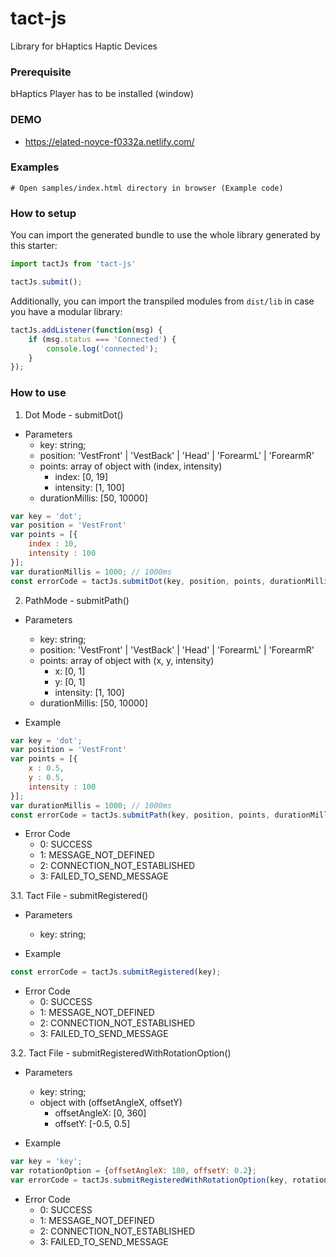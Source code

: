 # tact-js
Library for bHaptics Haptic Devices

### Prerequisite
bHaptics Player has to be installed (window)


### DEMO
* https://elated-noyce-f0332a.netlify.com/

### Examples
```
# Open samples/index.html directory in browser (Example code)
```

### How to setup

You can import the generated bundle to use the whole library generated by this starter:

```javascript
import tactJs from 'tact-js'

tactJs.submit();
```

Additionally, you can import the transpiled modules from `dist/lib` in case you have a modular library:

```javascript
tactJs.addListener(function(msg) {
    if (msg.status === 'Connected') {
        console.log('connected');
    }
});
```


### How to use
1. Dot Mode - submitDot()

* Parameters
  * key: string;
  * position: 'VestFront' | 'VestBack' | 'Head' | 'ForearmL' | 'ForearmR'
  * points: array of object with (index, intensity)
      * index: [0, 19]
      * intensity: [1, 100] 
  * durationMillis: [50, 10000]

```javascript
var key = 'dot';
var position = 'VestFront'
var points = [{
    index : 10,
    intensity : 100
}];
var durationMillis = 1000; // 1000ms
const errorCode = tactJs.submitDot(key, position, points, durationMillis);
```

2. PathMode - submitPath()

* Parameters
  * key: string;
  * position: 'VestFront' | 'VestBack' | 'Head' | 'ForearmL' | 'ForearmR'
  * points: array of object with (x, y, intensity)
      * x: [0, 1]
      * y: [0, 1]
      * intensity: [1, 100] 
  * durationMillis: [50, 10000]
  
* Example
```javascript
var key = 'dot';
var position = 'VestFront'
var points = [{
    x : 0.5,
    y : 0.5,
    intensity : 100
}];
var durationMillis = 1000; // 1000ms
const errorCode = tactJs.submitPath(key, position, points, durationMillis);
```
* Error Code
    * 0: SUCCESS
    * 1: MESSAGE_NOT_DEFINED
    * 2: CONNECTION_NOT_ESTABLISHED
    * 3: FAILED_TO_SEND_MESSAGE


3.1. Tact File - submitRegistered()

* Parameters
  * key: string;
  
* Example
```javascript
const errorCode = tactJs.submitRegistered(key);
```
* Error Code
    * 0: SUCCESS
    * 1: MESSAGE_NOT_DEFINED
    * 2: CONNECTION_NOT_ESTABLISHED
    * 3: FAILED_TO_SEND_MESSAGE

3.2. Tact File - submitRegisteredWithRotationOption()

* Parameters
  * key: string;
  * object with (offsetAngleX, offsetY)
     * offsetAngleX: [0, 360]
     * offsetY: [-0.5, 0.5]
  
* Example
```javascript
var key = 'key';
var rotationOption = {offsetAngleX: 180, offsetY: 0.2};
var errorCode = tactJs.submitRegisteredWithRotationOption(key, rotationOption);
```

* Error Code
    * 0: SUCCESS
    * 1: MESSAGE_NOT_DEFINED
    * 2: CONNECTION_NOT_ESTABLISHED
    * 3: FAILED_TO_SEND_MESSAGE
